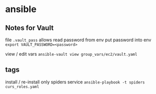 # ansible

## Notes for Vault
file `.vault_pass` allows read password from env
put password into env
`export VAULT_PASSWORD=<password>`

view / edit vars
`ansible-vault view group_vars/ec2/vault.yaml`

## tags
install / re-install only spiders service
`ansible-playbook -t spiders curs_roles.yaml`
